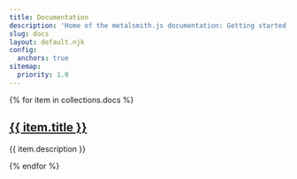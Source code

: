 ```yaml
---
title: Documentation
description: 'Home of the metalsmith.js documentation: Getting started, Usage guide, Writing plugins'
slug: docs
layout: default.njk
config:
  anchors: true
sitemap:
  priority: 1.0
---
```


<section class="Highlight-wrapper">
  {% for item in collections.docs %}
    <div class="Highlight-item Highlight">
      <div class="Highlight-content">
        <h2 class="Highlight-title"><a href='/{{ item.path | replace("index.njk.md","") }}'>{{ item.title }}</a></h2>
        <p class="Highlight-desc">{{ item.description }}</p>
      </div>
    </div>
  {% endfor %}
</section>